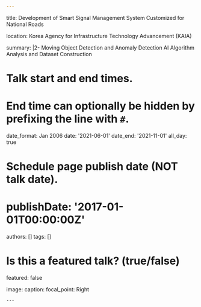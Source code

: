 ```yaml
---
```
title: Development of Smart Signal Management System Customized for National Roads

location: Korea Agency for Infrastructure Technology Advancement (KAIA)

summary: |2-
  Moving Object Detection and Anomaly Detection AI Algorithm Analysis and Dataset Construction <br> 


# Talk start and end times.
#   End time can optionally be hidden by prefixing the line with `#`.
date_format: Jan 2006
date: '2021-06-01'
date_end: '2021-11-01'
all_day: true

# Schedule page publish date (NOT talk date).
# publishDate: '2017-01-01T00:00:00Z'

authors: []
tags: []

# Is this a featured talk? (true/false)
featured: false

image:
  caption: 
  focal_point: Right
```
---
```

